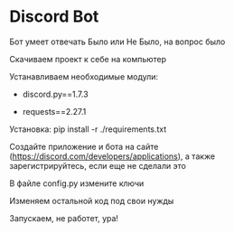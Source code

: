 # Discord Bot
Бот умеет отвечать Было или Не Было, на вопрос было

Скачиваем проект к себе на компьютер 

Устанавливаем необходимые модули:


- discord.py==1.7.3

- requests==2.27.1


Установка: pip install -r ./requirements.txt

Создайте приложение и бота на сайте (https://discord.com/developers/applications), а также зарегистрируйтесь, если еще не сделали это

В файле config.py измените ключи

Изменяем остальной код под свои нужды

Запускаем, не работет, ура!
